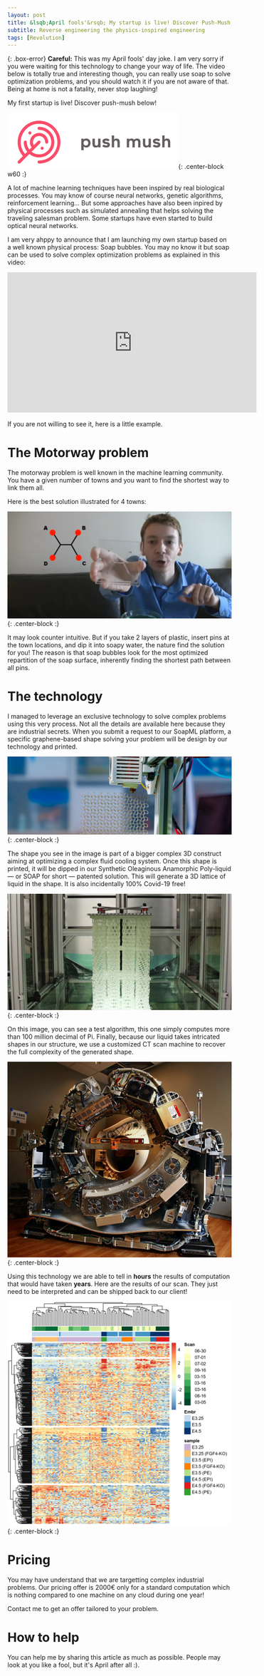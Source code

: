 ```yaml
---
layout: post
title: &lsqb;April fools'&rsqb; My startup is live! Discover Push-Mush, SoapML as a service
subtitle: Reverse engineering the physics-inspired engineering
tags: [Revolution]
---
```


{: .box-error}
**Careful:** This was my April fools' day joke. I am very sorry if you were waiting for this technology to change your way of life. The video below is totally true and interesting though, you can really use soap to solve optimization problems, and you should watch it if you are not aware of that. Being at home is not a fatality, never stop laughing! 

My first startup is live! Discover push-mush below!

![Push Mush logo](/img/pushmush.png){: .center-block w60 :}

A lot of machine learning techniques have been inspired by real biological processes. You may know of course neural networks, genetic algorithms, reinforcement learning... But some approaches have also been inpired by physical processes such as simulated annealing that helps solving the traveling salesman problem. Some startups have even started to build optical neural networks.

I am very ahppy to announce that I am launching my own startup based on a well known physical process: Soap bubbles. You may no know it but soap can be used to solve complex optimization problems as explained in this video:

<iframe width="560" height="315" src="https://www.youtube.com/embed/dAyDi1aa40E" class="center" frameborder="0" allow="accelerometer; autoplay; encrypted-media; gyroscope; picture-in-picture" allowfullscreen></iframe>

If you are not willing to see it, here is a little example.

# The Motorway problem

The motorway problem is well known in the machine learning community. You have a given number of towns and you want to find the shortest way to link them all.

Here is the best solution illustrated for 4 towns:

![Shortest way between 4 towns](/img/soap.png){: .center-block :}

It may look counter intuitive. But if you take 2 layers of plastic, insert pins at the town locations, and dip it into soapy water, the nature find the solution for you! The reason is that soap bubbles look for the most optimized repartition of the soap surface, inherently finding the shortest path between all pins.

# The technology

I managed to leverage an exclusive technology to solve complex problems using this very process. Not all the details are available here because they are industrial secrets. When you submit a request to our SoapML platform, a specific graphene-based shape solving your problem will be design by our technology and printed.

![Printing in progress](/img/print.jpg){: .center-block :}

The shape you see in the image is part of a bigger complex 3D construct aiming at optimizing a complex fluid cooling system. Once this shape is printed, it will be dipped in our Synthetic Oleaginous Anamorphic Poly-liquid — or SOAP for short — patented solution. This will generate a 3D lattice of liquid in the shape. It is also incidentally 100% Covid-19 free!

![Dipping](/img/dip.png){: .center-block :}

On this image, you can see a test algorithm, this one simply computes more than 100 million decimal of Pi. Finally, because our liquid takes intricated shapes in our structure, we use a customized CT scan machine to recover the full complexity of the generated shape.

![Dipping](/img/ct.jpg){: .center-block :}

Using this technology we are able to tell in **hours** the results of computation that would have taken **years**. Here are the results of our scan. They just need to be interpreted and can be shipped back to our client!

![Scan results](/img/scan.jpg){: .center-block :}

# Pricing

You may have understand that we are targetting complex industrial problems. Our pricing offer is 2000€ only for a standard computation which is nothing compared to one machine on any cloud during one year!

Contact me to get an offer tailored to your problem.

# How to help

You can help me by sharing this article as much as possible. People may look at you like a fool, but it's April after all :).
